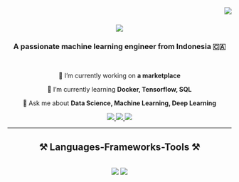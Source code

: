 <img align="right" src="https://visitor-badge.laobi.icu/badge?page_id=syaifulhendriirawan.syaifulhendriirawan" />

<h1 align="center">
    <img src="https://readme-typing-svg.herokuapp.com/?font=Righteous&size=35&center=true&vCenter=true&width=500&height=70&duration=4000&lines=Hi+There!+👋;+I'm+Syaiful+Hendri+Irawan!;" />
</h1>

<h3 align="center">A passionate machine learning engineer from Indonesia 🇨🇦</h3>

<br/>

<div align="center">
 
 🔭 I’m currently working on **a marketplace**
 
 🌱 I’m currently learning **Docker, Tensorflow, SQL**

💬 Ask me about **Data Science, Machine Learning, Deep Learning**

 </div>
 
<div align="center"> 
  <a href="mailto:syaifulhendriirawn@gmail.com">
    <img src="https://img.shields.io/badge/Gmail-333333?style=for-the-badge&logo=gmail&logoColor=red" />
  </a>
  <a href="https://www.linkedin.com/in/syaifulhendriirawan" target="_blank">
    <img src="https://img.shields.io/badge/LinkedIn-0077B5?style=for-the-badge&logo=linkedin&logoColor=white" target="_blank" />
  </a>
  <a href="https://syaifulhendriirawan.github.io" target="_blank">
     <img src="https://img.shields.io/badge/Portfolio-FF5722?style=for-the-badge&logo=todoist&logoColor=white" target="_blank" /> <!-- sqlite, safari, google-chrome are other good icon options -->
  </a>
</div>

 <hr/>
 
<h2 align="center">⚒️ Languages-Frameworks-Tools ⚒️</h2>
<br/>
<div align="center">
    <img src="https://skillicons.dev/icons?i=html,css,javascript,php,python" />
    <img src="https://skillicons.dev/icons?i=sklearn,pytorch,tensorflow,github,docker,mysql,flask,vscode" /><br>
</div>


